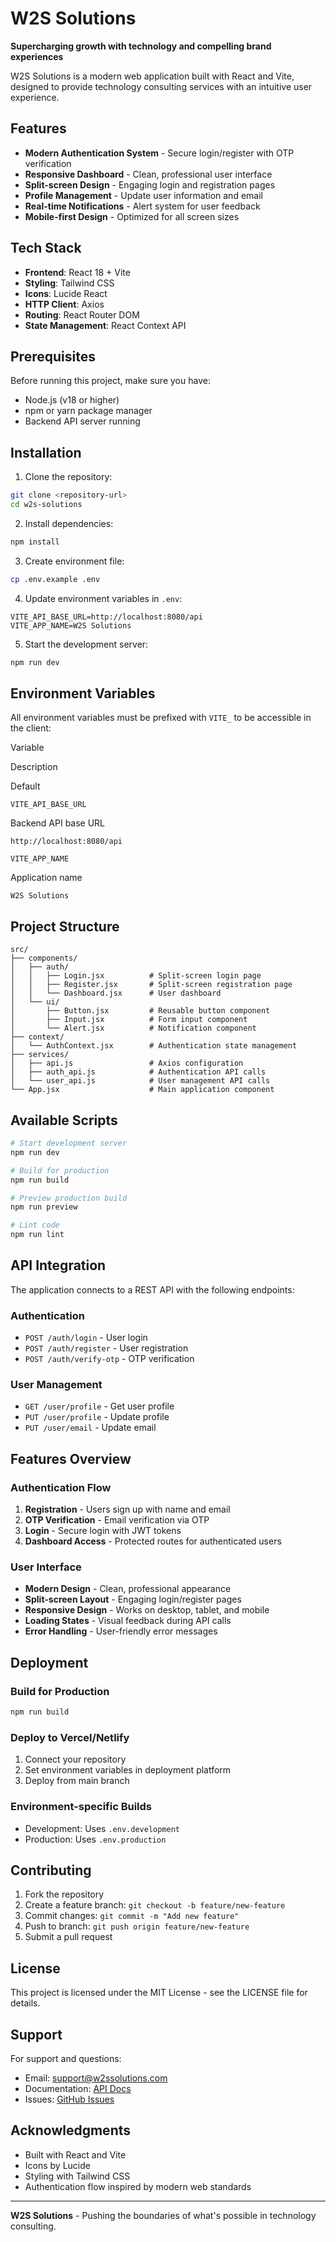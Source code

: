 
# W2S Solutions

**Supercharging growth with technology and compelling brand experiences**

W2S Solutions is a modern web application built with React and Vite, designed to provide technology consulting services with an intuitive user experience.

## Features

-   **Modern Authentication System** - Secure login/register with OTP verification
-   **Responsive Dashboard** - Clean, professional user interface
-   **Split-screen Design** - Engaging login and registration pages
-   **Profile Management** - Update user information and email
-   **Real-time Notifications** - Alert system for user feedback
-   **Mobile-first Design** - Optimized for all screen sizes

## Tech Stack

-   **Frontend**: React 18 + Vite
-   **Styling**: Tailwind CSS
-   **Icons**: Lucide React
-   **HTTP Client**: Axios
-   **Routing**: React Router DOM
-   **State Management**: React Context API

## Prerequisites

Before running this project, make sure you have:

-   Node.js (v18 or higher)
-   npm or yarn package manager
-   Backend API server running

## Installation

1.  Clone the repository:

```bash
git clone <repository-url>
cd w2s-solutions

```

2.  Install dependencies:

```bash
npm install

```

3.  Create environment file:

```bash
cp .env.example .env

```

4.  Update environment variables in `.env`:

```env
VITE_API_BASE_URL=http://localhost:8080/api
VITE_APP_NAME=W2S Solutions

```

5.  Start the development server:

```bash
npm run dev

```

## Environment Variables

All environment variables must be prefixed with `VITE_` to be accessible in the client:

Variable

Description

Default

`VITE_API_BASE_URL`

Backend API base URL

`http://localhost:8080/api`

`VITE_APP_NAME`

Application name

`W2S Solutions`

## Project Structure

```
src/
├── components/
│   ├── auth/
│   │   ├── Login.jsx          # Split-screen login page
│   │   ├── Register.jsx       # Split-screen registration page
│   │   └── Dashboard.jsx      # User dashboard
│   └── ui/
│       ├── Button.jsx         # Reusable button component
│       ├── Input.jsx          # Form input component
│       └── Alert.jsx          # Notification component
├── context/
│   └── AuthContext.jsx        # Authentication state management
├── services/
│   ├── api.js                 # Axios configuration
│   ├── auth_api.js            # Authentication API calls
│   └── user_api.js            # User management API calls
└── App.jsx                    # Main application component

```

## Available Scripts

```bash
# Start development server
npm run dev

# Build for production
npm run build

# Preview production build
npm run preview

# Lint code
npm run lint

```

## API Integration

The application connects to a REST API with the following endpoints:

### Authentication

-   `POST /auth/login` - User login
-   `POST /auth/register` - User registration
-   `POST /auth/verify-otp` - OTP verification

### User Management

-   `GET /user/profile` - Get user profile
-   `PUT /user/profile` - Update profile
-   `PUT /user/email` - Update email

## Features Overview

### Authentication Flow

1.  **Registration** - Users sign up with name and email
2.  **OTP Verification** - Email verification via OTP
3.  **Login** - Secure login with JWT tokens
4.  **Dashboard Access** - Protected routes for authenticated users

### User Interface

-   **Modern Design** - Clean, professional appearance
-   **Split-screen Layout** - Engaging login/register pages
-   **Responsive Design** - Works on desktop, tablet, and mobile
-   **Loading States** - Visual feedback during API calls
-   **Error Handling** - User-friendly error messages

## Deployment

### Build for Production

```bash
npm run build

```

### Deploy to Vercel/Netlify

1.  Connect your repository
2.  Set environment variables in deployment platform
3.  Deploy from main branch

### Environment-specific Builds

-   Development: Uses `.env.development`
-   Production: Uses `.env.production`

## Contributing

1.  Fork the repository
2.  Create a feature branch: `git checkout -b feature/new-feature`
3.  Commit changes: `git commit -m "Add new feature"`
4.  Push to branch: `git push origin feature/new-feature`
5.  Submit a pull request

## License

This project is licensed under the MIT License - see the LICENSE file for details.

## Support

For support and questions:

-   Email: support@w2ssolutions.com
-   Documentation: [API Docs](https://claude.ai/chat/your-api-docs-url)
-   Issues: [GitHub Issues](https://claude.ai/chat/your-repo-url/issues)

## Acknowledgments

-   Built with React and Vite
-   Icons by Lucide
-   Styling with Tailwind CSS
-   Authentication flow inspired by modern web standards

----------

**W2S Solutions** - Pushing the boundaries of what's possible in technology consulting.